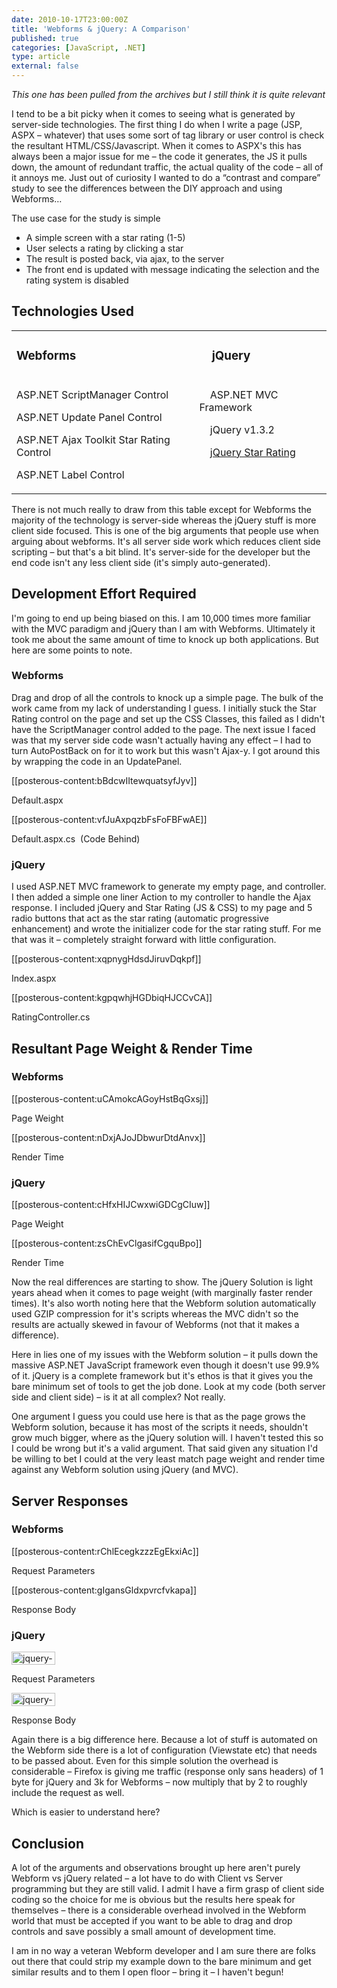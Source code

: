 ```yaml
---
date: 2010-10-17T23:00:00Z
title: 'Webforms & jQuery: A Comparison'
published: true
categories: [JavaScript, .NET]
type: article
external: false
---
```

<p><em>This one has been pulled from the archives but I still think it is quite relevant</em></p><p>I tend to be a bit picky when it comes to seeing what is generated by server-side technologies. The first thing I do when I write a page (JSP, ASPX &ndash; whatever) that uses some sort of tag library or user control is check the resultant HTML/CSS/Javascript. When it comes to ASPX's this has always been a major issue for me &ndash; the code it generates, the JS it pulls down, the amount of redundant traffic, the actual quality of the code &ndash; all of it annoys me. Just out of curiosity I wanted to do a &ldquo;contrast and compare&rdquo; study to see the differences between the DIY approach and using Webforms&hellip;</p><p>The use case for the study is simple</p><ul><li>A simple screen with a star rating (1-5)</li><li>User selects a rating by clicking a star</li><li>The result is posted back, via ajax, to the server</li><li>The front end is updated with message indicating the selection and the rating system is disabled</li></ul><h2>Technologies Used</h2><table><tr><td><h3>Webforms</h3></td><td><h3>&nbsp;&nbsp; &nbsp;jQuery</h3></td></tr><tr><td valign="top"><p>ASP.NET ScriptManager Control</p><p>ASP.NET Update Panel Control</p><p>ASP.NET Ajax Toolkit Star Rating Control</p><p>ASP.NET Label Control</p></td><td valign="top"><p>&nbsp;&nbsp; &nbsp;ASP.NET MVC Framework</p><p>&nbsp;&nbsp; &nbsp;jQuery v1.3.2</p><p>&nbsp;&nbsp; &nbsp;<a href="http://www.fyneworks.com/jquery/star-rating/">jQuery Star Rating</a></p></td></tr></table><p>There is not much really to draw from this table except for Webforms the majority of the technology is server-side whereas the jQuery stuff is more client side focused. This is one of the big arguments that people use when arguing about webforms. It's all server side work which reduces client side scripting &ndash; but that's a bit blind. It's server-side for the developer but the end code isn't any less client side (it's simply auto-generated).</p><h2>Development Effort Required</h2><p>I'm going to end up being biased on this. I am 10,000 times more familiar with the MVC paradigm and jQuery than I am with Webforms. Ultimately it took me about the same amount of time to knock up both applications. But here are some points to note.</p><h3>Webforms</h3><p>Drag and drop of all the controls to knock up a simple page. The bulk of the work came from my lack of understanding I guess. I initially stuck the Star Rating control on the page and set up the CSS Classes, this failed as I didn't have the ScriptManager control added to the page. The next issue I faced was that my server side code wasn't actually having any effect &ndash; I had to turn AutoPostBack on for it to work but this wasn't Ajax-y. I got around this by wrapping the code in an UpdatePanel.</p><p>[[posterous-content:bBdcwIItewquatsyfJyv]]</p><p>Default.aspx</p><p>[[posterous-content:vfJuAxpqzbFsFoFBFwAE]]</p><p>Default.aspx.cs &nbsp;(Code Behind)</p><h3>jQuery</h3><p>I used ASP.NET MVC framework to generate my empty page, and controller. I then added a simple one liner Action to my controller to handle the Ajax response. I included jQuery and Star Rating (JS &amp; CSS) to my page and 5 radio buttons that act as the star rating (automatic progressive enhancement) and wrote the initializer code for the star rating stuff. For me that was it &ndash; completely straight forward with little configuration.</p><p>[[posterous-content:xqpnygHdsdJiruvDqkpf]]</p><p>Index.aspx</p><p>[[posterous-content:kgpqwhjHGDbiqHJCCvCA]]</p><p>RatingController.cs</p><h2>Resultant Page Weight &amp; Render Time</h2><h3>Webforms</h3><p>[[posterous-content:uCAmokcAGoyHstBqGxsj]]</p><p>Page Weight</p><p>[[posterous-content:nDxjAJoJDbwurDtdAnvx]]</p><p>Render Time</p><h3>jQuery</h3><p>[[posterous-content:cHfxHIJCwxwiGDCgCIuw]]</p><p>Page Weight</p><p>[[posterous-content:zsChEvClgasifCgquBpo]]</p><p>Render Time</p><p>Now the real differences are starting to show. The jQuery Solution is light years ahead when it comes to page weight (with marginally faster render times). It's also worth noting here that the Webform solution automatically used GZIP compression for it's scripts whereas the MVC didn't so the results are actually skewed in favour of Webforms (not that it makes a difference).</p><p>Here in lies one of my issues with the Webform solution &ndash; it pulls down the massive ASP.NET JavaScript framework even though it doesn't use 99.9% of it. jQuery is a complete framework but it's ethos is that it gives you the bare minimum set of tools to get the job done. Look at my code (both server side and client side) &ndash; is it at all complex? Not really.</p><p>One argument I guess you could use here is that as the page grows the Webform solution, because it has most of the scripts it needs, shouldn't grow much bigger, where as the jQuery solution will. I haven't tested this so I could be wrong but it's a valid argument. That said given any situation I'd be willing to bet I could at the very least match page weight and render time against any Webform solution using jQuery (and MVC).</p><h2>Server Responses</h2><h3>Webforms</h3><p>[[posterous-content:rChlEcegkzzzEgEkxiAc]]</p><p>Request Parameters</p><p>[[posterous-content:gIgansGldxpvrcfvkapa]]</p><p>Response Body</p><h3>jQuery</h3><p><img src="http://blogs.kainos.com/jameshu/files/2009/04/jquery-postparams.png" height="21" alt="jquery-postparams" width="70"></p><p>Request Parameters</p><p><img src="http://blogs.kainos.com/jameshu/files/2009/04/jquery-postresponse.png" height="21" alt="jquery-postresponse" width="70"></p><p>Response Body</p><p>Again there is a big difference here. Because a lot of stuff is automated on the Webform side there is a lot of configuration (Viewstate etc) that needs to be passed about. Even for this simple solution the overhead is considerable &ndash; Firefox is giving me traffic (response only sans headers) of 1 byte for jQuery and 3k for Webforms &ndash; now multiply that by 2 to roughly include the request as well.</p><p>Which is easier to understand here?</p><h2>Conclusion</h2><p>A lot of the arguments and observations brought up here aren't purely Webform vs jQuery related &ndash; a lot have to do with Client vs Server programming but they are still valid. I admit I have a firm grasp of client side coding so the choice for me is obvious but the results here speak for themselves &ndash; there is a considerable overhead involved in the Webform world that must be accepted if you want to be able to drag and drop controls and save possibly a small amount of development time.</p><p>I am in no way a veteran Webform developer and I am sure there are folks out there that could strip my example down to the bare minimum and get similar results and to them I open floor &ndash; bring it &ndash; I haven't begun!</p>